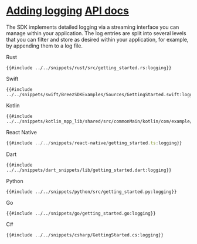 <h1 id="adding-logging">
    <a class="header" href="#adding-logging">Adding logging</a>
    <a class="tag" target="_blank" href="https://breez.github.io/breez-sdk-liquid/breez_sdk_liquid/sdk/struct.LiquidSdk.html#method.init_logging">API docs</a>
</h1>

The SDK implements detailed logging via a streaming interface you can manage within your application. The log entries are split into several levels that you can filter and store as desired within your application, for example, by appending them to a log file.

<custom-tabs category="lang">
<div slot="title">Rust</div>
<section>

```rust,ignore
{{#include ../../snippets/rust/src/getting_started.rs:logging}}
```
</section>

<div slot="title">Swift</div>
<section>

```swift,ignore
{{#include ../../snippets/swift/BreezSDKExamples/Sources/GettingStarted.swift:logging}}
```
</section>

<div slot="title">Kotlin</div>
<section>

```kotlin,ignore
{{#include ../../snippets/kotlin_mpp_lib/shared/src/commonMain/kotlin/com/example/kotlinmpplib/GettingStarted.kt:logging}}
```
</section>

<div slot="title">React Native</div>
<section>

```typescript
{{#include ../../snippets/react-native/getting_started.ts:logging}}
```
</section>

<div slot="title">Dart</div>
<section>

```dart,ignore
{{#include ../../snippets/dart_snippets/lib/getting_started.dart:logging}}
```
</section>

<div slot="title">Python</div>
<section>

```python,ignore 
{{#include ../../snippets/python/src/getting_started.py:logging}}
```
</section>

<div slot="title">Go</div>
<section>

```go,ignore
{{#include ../../snippets/go/getting_started.go:logging}}
```
</section>

<div slot="title">C#</div>
<section>

```cs,ignore
{{#include ../../snippets/csharp/GettingStarted.cs:logging}}
```
</section>
</custom-tabs>
